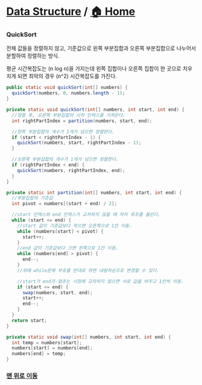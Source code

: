 # [Data Structure](https://github.com/hyojaekim/TIL/tree/master/DataStructure) / [🏠 Home](https://github.com/hyojaekim/TIL)

### QuickSort

전체 값들을 정렬하지 않고, 기준값으로 왼쪽 부분집합과 오른쪽 부분집합으로 나누어서 분할하여 정렬하는 방식.

평균 시간복잡도는 (n log n)을 가지는데 왼쪽 집합이나 오른쪽 집합이 한 곳으로 치우치게 되면 최악의 경우 (n^2) 시간복잡도를 가진다.

```java
public static void quickSort(int[] numbers) {
  quickSort(numbers, 0, numbers.length - 1);
}

private static void quickSort(int[] numbers, int start, int end) {
  //정렬 후, 오른쪽 부분집합의 시작 인덱스를 가져온다.
  int rightPartIndex = partition(numbers, start, end);

  //왼쪽 부분집합의 개수가 1개가 넘으면 정렬한다.
  if (start < rightPartIndex - 1) {
    quickSort(numbers, start, rightPartIndex - 1);
  }

  //오른쪽 부분집합의 개수가 1개가 넘으면 정렬한다.
  if (rightPartIndex < end) {
    quickSort(numbers, rightPartIndex, end);
  }
}

private static int partition(int[] numbers, int start, int end) {
  //부분집합의 기준값
  int pivot = numbers[(start + end) / 2];

  //start 인덱스와 end 인덱스가 교차하지 않을 때 까지 루프를 돌린다.
  while (start <= end) {
    //start 값이 기준값보다 작으면 오른쪽으로 1칸 이동.
    while (numbers[start] < pivot) {
      start++;
    }
    //end 값이 기준값보다 크면 왼쪽으로 1칸 이동.
    while (numbers[end] > pivot) {
      end--;
    }
    //위에 while문에 부호를 반대로 하면 내림차순으로 변경할 수 있다.

    //start가 end가 멈추는 시점에 교차하지 않으면 서로 값을 바꾸고 1칸씩 이동.
    if (start <= end) {
      swap(numbers, start, end);
      start++;
      end--;
    }
  }
  return start;
}

private static void swap(int[] numbers, int start, int end) {
  int temp = numbers[start];
  numbers[start] = numbers[end];
  numbers[end] = temp;
}
```

### [맨 위로 이동](https://github.com/hyojaekim/TIL/blob/master/DataStructure/quick-sort.md#data-structure---home)
